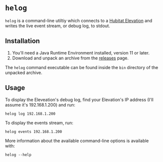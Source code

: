 # `helog`

`helog` is a command-line utiltiy which connects to a [Hubitat Elevation](https://hubitat.com/) and writes the live event stream, or debug log, to stdout.

## Installation

1. You'll need a Java Runtime Environment installed, version 11 or later.
1. Download and unpack an archive from the [releases](https://github.com/ianparkinson/helog/releases) page.

The `helog` command executable can be found inside the `bin` directory of the unpacked archive.

## Usage

To display the Eleveation's debug log, find your Elevation's IP address (I'll assume it's 192.168.1.200) and run:

`helog log 192.168.1.200`

To display the events stream, run:

`helog events 192.168.1.200`

More information about the available command-line options is available with:

`helog --help`

